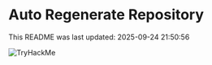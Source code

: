 # Auto Regenerate Repository

This README was last updated: 2025-09-24 21:50:56

 ![TryHackMe](https://tryhackme.com/badge/533634)